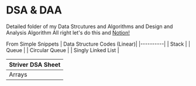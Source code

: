 # DSA & DAA
Detailed folder of my Data Strcutures and Algorithms and Design and Analysis Algorithm
All right let's do this and [Notion!](https://www.notion.so/DSA-Study-Process-19a9fa2fec26809898c3ca3dfb1eeb9d?pvs=4)

From Simple Snippets
| Data Structure Codes (Linear)|
|----------|
| Stack                        | 
| Queue                        | 
| Circular Queue               | 
| Singly Linked List           | 

| Striver DSA Sheet|
|----------|
|  Arrays                      | 
